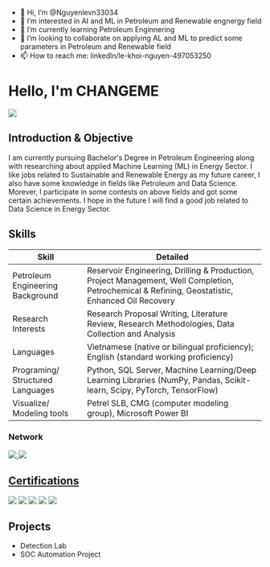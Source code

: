 - 👋 Hi, I’m @Nguyenlevn33034
- 👀 I’m interested in AI and ML in Petroleum and Renewable engnergy field
- 🌱 I’m currently learning Petroleum Enginnering
- 💞️ I’m looking to collaborate on applying AL and ML to predict some parameters in Petroleum and Renewable field
- 📫 How to reach me: linkedln/le-khoi-nguyen-497053250

# Hello, I'm CHANGEME
<a href="https://linkedin.com//in/nguyenlevn33034/"><img src="https://img.shields.io/badge/-LinkedIn-0072b1?&style=for-the-badge&logo=linkedin&logoColor=white" /></a>

## Introduction & Objective
I am currently pursuing Bachelor's Degree in Petroleum Engineering along with researching about applied Machine Learning (ML) in Energy Sector. I like jobs related to Sustainable and Renewable Energy as my future career, I also have some knowledge in fields like Petroleum and Data Science. Morever, I participate in some contests on above fields and got some certain achievements. I hope in the future I will find a good job related to Data Science in Energy Sector. 


## Skills

| Skill                                         | Detailed      |
|-----------------------------------------------|----------------------------|
| Petroleum Engineering Background         | Reservoir Engineering, Drilling & Production, Project Management, Well Completion, Petrochemical & Refining, Geostatistic, Enhanced Oil Recovery|
| Research Interests | Research Proposal Writing, Literature Review, Research Methodologies, Data Collection and Analysis|
| Languages         | Vietnamese (native or bilingual proficiency); English (standard working proficiency)|
| Programing/ Structured Languages      | Python, SQL Server, Machine Learning/Deep Learning Libraries (NumPy, Pandas, Scikit-learn, Scipy, PyTorch, TensorFlow)|
| Visualize/ Modeling tools       | Petrel SLB, CMG (computer modeling group), Microsoft Power BI|


### Network
<div>
    <a href="mailto:nguyenlevn33034@gmail.com"><img src="https://img.shields.io/badge/-Gmail-D14836?style=for-the-badge&logo=Gmail&logoColor=white" />
    <a href="https://www.facebook.com/nguyelevn33034"><img src="https://img.shields.io/badge/-Facebook-1877F2?style=for-the-badge&logo=Facebook&logoColor=white" />
</div>


## Certifications
<div>
<a href="https://drive.google.com/file/d/11nw2sXPUjI9UDhJVBAJaSqqLi0Ti7jqp/view?usp=sharing"><img src="https://img.shields.io/badge/-IBM%20Data%20Analyst%20Specialization-052FAD?style=for-the-badge&logo=IBM&logoColor=white" /></a>
<a href="https://drive.google.com/file/d/1agwLOUBhhG8g7-73sZtIdBA5DixAsUjj/view?usp=drive_link"><img src="https://img.shields.io/badge/-WOCRM%20Certificate%20of%20IWCF-1679A7?style=for-the-badge" /></a>
<img src="https://img.shields.io/badge/-A%2B-4D4D4D?&style=for-the-badge&logo=CompTIA&logoColor=white" />
<img src="https://img.shields.io/badge/-CDSA-006400?&style=for-the-badge&logoColor=white" />
<img src="https://img.shields.io/badge/-CCD-000080?&style=for-the-badge&logoColor=white" />
</div>

## Projects
- Detection Lab
- SOC Automation Project
